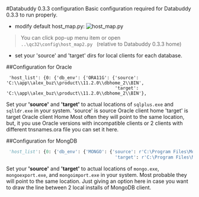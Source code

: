 #Databuddy 0.3.3 configuration
Basic configuration required for Databuddy 0.3.3 to run properly.
- modify default host_map.py: ![host_map.py](https://raw.githubusercontent.com/data-buddy/DataBuddy/master/screenshots/edit_hostmap.png "Edit host_map.py")

> You can click pop-up menu item or open `..\qc32\config\host_map2.py ` (relative to Databuddy 0.3.3 home)

- set your 'source' and 'target' dirs for local clients for each database.

##Configuration for Oracle
```
 'host_list': {0: {'db_env': {'ORA11G': {'source': 'C:\\app\\alex_buz\\product\\11.2.0\\dbhome_2\\BIN',
                                         'target': 'C:\\app\\alex_buz\\product\\11.2.0\\dbhome_2\\BIN'},
```
Set your __'source'__ and __'target'__ to actual locations of `sqlplus.exe` and `sqlldr.exe` in your system.
'source' is source Oracle client home
'target' is target Oracle client Home
Most often they will point to the same location, but, it you use Oracle versions with incompatible clients or 2 clients with different tnsnames.ora file you can set it here.

##Configuration for MongDB
```python
 'host_list': {0: {'db_env': {'MONGO': {'source': r'C:\Program Files\MongoDB\Server\3.0\bin',
                                         'target': r'C:\Program Files\MongoDB\Server\3.0\bin'},
```
Set your __'source'__ and __'target'__ to actual locations of `mongo.exe`, `mongoexport.exe`, and `mongoimport.exe` in your system.
Most probable they will point to the same location. Just giving an option here in case you want to draw the line between 2 local installs of MongoDB client.



